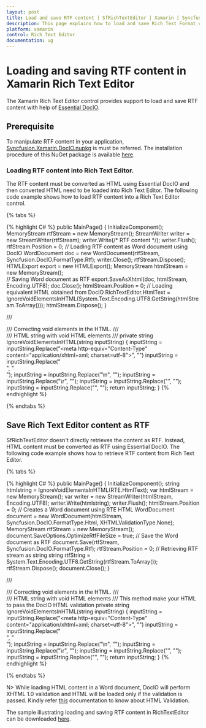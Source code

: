 ```yaml
---
layout: post
title: Load and save RTF content | SfRichTextEditor | Xamarin | Syncfusion
description: This page explains how to load and save Rich Text Format content in the Syncfusion Rich Text Editor for Xamarin.Forms platform.
platform: xamarin
control: Rich Text Editor
documentation: ug
---
```


# Loading and saving RTF content in Xamarin Rich Text Editor

The Xamarin Rich Text Editor control provides support to load and save RTF content with help of [Essential DocIO](https://help.syncfusion.com/file-formats/docio/overview).

## Prerequisite

To manipulate RTF content in your application, [Syncfusion.Xamarin.DocIO.nupkg](https://www.nuget.org/packages/Syncfusion.Xamarin.DocIO/) is must be referred. The installation procedure of this NuGet package is available [here](https://help.syncfusion.com/file-formats/docio/nuget-packages-required#installing-syncfusion-docio-through-nuget-packages).

### Loading RTF content into Rich Text Editor.

The RTF content must be converted as HTML using Essential DocIO and then converted HTML need to be loaded into Rich Text Editor. The following code example shows how to load RTF content into a Rich Text Editor control.

{% tabs %} 

{% highlight C# %} 
public MainPage()
{
    InitializeComponent();
	MemoryStream rtfStream = new MemoryStream();
    StreamWriter writer = new StreamWriter(rtfStream);
    writer.Write(/* RTF content */);
    writer.Flush();           
    rtfStream.Position = 0;
	// Loading RTF content as Word document using DocIO
    WordDocument doc = new WordDocument(rtfStream, Syncfusion.DocIO.FormatType.Rtf);
    writer.Close();
    rtfStream.Dispose();
    HTMLExport export = new HTMLExport();
    MemoryStream htmlStream = new MemoryStream();      
	// Saving Word document as RTF
    export.SaveAsXhtml(doc, htmlStream, Encoding.UTF8);
    doc.Close();
    htmlStream.Position = 0;
	// Loading equivalent HTML obtained from DocIO
    RichTextEditor.HtmlText = IgnoreVoidElementsInHTML(System.Text.Encoding.UTF8.GetString(htmlStream.ToArray()));
	htmlStream.Dispose();
}

/// <summary>
/// Correcting void elements in the HTML. 
/// </summary>
/// <param name="inputString">HTML string with void HTML elements</param>
/// <returns></returns>
private string IgnoreVoidElementsInHTML(string inputString)
{
    inputString = inputString.Replace("<meta http-equiv=\"Content-Type\" content=\"application/xhtml+xml; charset=utf-8\">", "")
    inputString = inputString.Replace("<br>", "<br/>");
    inputString = inputString.Replace("\n", "");
    inputString = inputString.Replace("\r", "");
    inputString = inputString.Replace("<title></title>", "");
    inputString = inputString.Replace("﻿<?xml version=\"1.0\" encoding=\"utf-8\"?><!DOCTYPE html PUBLIC" +
        " \"-//W3C//DTD XHTML 1.1//EN\" \"http://www.w3.org/TR/xhtml11/DTD/xhtml11.dtd\">", "");
    return inputString;
}
{% endhighlight %}

{% endtabs %}

## Save Rich Text Editor content as RTF

SfRichTextEditor doesn't directly retrieves the content as RTF. Instead, HTML content must be converted as RTF using Essential DocIO. The following code example shows how to retrieve RTF content from Rich Text Editor.

{% tabs %} 

{% highlight C# %} 
public MainPage()
{
    InitializeComponent();
	string htmlstring = IgnoreVoidElementsInHTML(RTE.HtmlText);
    var htmlStream = new MemoryStream();
    var writer = new StreamWriter(htmlStream, Encoding.UTF8);
    writer.Write(htmlstring);
    writer.Flush();
    htmlStream.Position = 0;
	// Creates a Word document using RTE HTML
    WordDocument document = new WordDocument(htmlStream, Syncfusion.DocIO.FormatType.Html, XHTMLValidationType.None);
    MemoryStream rtfStream = new MemoryStream();
    document.SaveOptions.OptimizeRtfFileSize = true;
	// Save the Word document as RTF
    document.Save(rtfStream, Syncfusion.DocIO.FormatType.Rtf);
    rtfStream.Position = 0;
	// Retrieving RTF stream as string
    string rtfString = System.Text.Encoding.UTF8.GetString(rtfStream.ToArray());
    rtfStream.Dispose();
    document.Close();
}

/// <summary>
/// Correcting void elements in the HTML. 
/// </summary>
/// <param name="inputString">HTML string with void HTML elements</param>
/// <returns>This method make your HTML to pass the DocIO HTML validation</returns>
private string IgnoreVoidElementsInHTML(string inputString)
{
    inputString = inputString.Replace("<meta http-equiv=\"Content-Type\" content=\"application/xhtml+xml; charset=utf-8\">", "")
    inputString = inputString.Replace("<br>", "<br/>");
    inputString = inputString.Replace("\n", "");
    inputString = inputString.Replace("\r", "");
    inputString = inputString.Replace("<title></title>", "");
    inputString = inputString.Replace("﻿<?xml version=\"1.0\" encoding=\"utf-8\"?><!DOCTYPE html PUBLIC" +
        " \"-//W3C//DTD XHTML 1.1//EN\" \"http://www.w3.org/TR/xhtml11/DTD/xhtml11.dtd\">", "");
    return inputString;
}
{% endhighlight %}

{% endtabs %}

N> While loading HTML content in a Word document, DocIO will perform XHTML 1.0 validation and HTML will be loaded only if the validation is passed. Kindly refer [this](https://help.syncfusion.com/file-formats/docio/html) documentation to know about HTML Validation.

The sample illustrating loading and saving RTF content in RichTextEditor can be downloaded [here](https://www.syncfusion.com/downloads/support/directtrac/general/ze/RTFManipulation-20682191.zip).